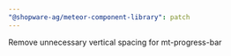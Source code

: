 ```yaml
---
"@shopware-ag/meteor-component-library": patch
---
```


Remove unnecessary vertical spacing for mt-progress-bar
